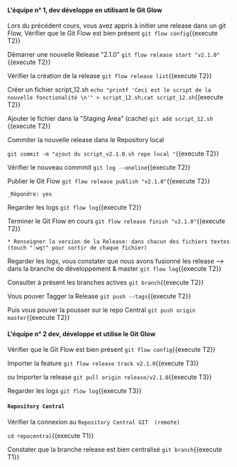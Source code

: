 #### L'équipe n° 1, dev développe en utilisant le Git Glow
 
Lors du précédent cours, vous avez  appris à initier une release dans un git Flow,
Vérifier que le Git Flow est bien présent
 `git flow config`{{execute T2}}

 Démarrer une nouvelle Release  "2.1.0"
 `git flow release start "v2.1.0"`{{execute T2}}
 
 Vérifier la création de la release
 `git flow release list`{{execute T2}}

 Créer un fichier script_12.sh
 `echo "printf 'Ceci est le script de la nouvelle fonctionalité \n'" > script_12.sh;cat script_12.sh`{{execute T2}}
 
 Ajouter le fichier dans la "Staging Area" (cache)
 `git add script_12.sh `{{execute T2}}
 
 Commiter la nouvelle release dans le Repository local 
 
 `git commit -m "ajout du script_v2.1.0.sh repo local "`{{execute T2}}
   
 Vérifier le nouveau commmit
 `git log --oneline`{{execute T2}}
 
 Publier le Git Flow 
 `git flow release publish "v2.1.0"`{{execute T2}}
 
 ```
 _Répondre: yes
  ```
 
 Regarder les logs 
 `git flow log`{{execute T2}}
 
 Terminer le Git Flow en cours 
 `git flow release finish "v2.1.0"`{{execute T2}}

 ```
 * Renseigner la version de la Release: dans chacun des fichiers textes (touch ":wq!" pour sortir de chaque fichier)  
 ``` 

 Regarder les logs, vous constater que nous avons fusionné les release -->  dans la branche de développement & master 
 `git flow log`{{execute T2}}


Consulter à présent les branches actives 
  `git branch`{{execute T2}}


Vous pouver Tagger la Release
 `git push --tags`{{execute T2}}

Puis vous pouver la pousser sur le repo Central
 `git push origin master`{{execute T2}}
  
    
 
#### L'équipe n° 2 dev, développe et utilise le Git Glow

Vérifier que le Git Flow est bien présent
 `git flow config`{{execute T2}}

Importer la feature
  `git flow release track v2.1.0`{{execute T3}}

ou Importer la release
  `git pull origin release/v2.1.0`{{execute T3}}


 
 Regarder les logs 
  `git flow log`{{execute T3}}


 #### `Repository Central`  
 
 Vérifier la connexion au `Repository Central GIT  (remote)`
 
`cd repocentral`{{execute T1}}

 Constater que la branche release est bien centralisé
 `git branch`{{execute T1}}
